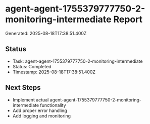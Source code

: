 # agent-agent-1755379777750-2-monitoring-intermediate Report

Generated: 2025-08-18T17:38:51.400Z

## Status
- Task: agent-agent-1755379777750-2-monitoring-intermediate
- Status: Completed
- Timestamp: 2025-08-18T17:38:51.400Z

## Next Steps
- Implement actual agent-agent-1755379777750-2-monitoring-intermediate functionality
- Add proper error handling
- Add logging and monitoring
